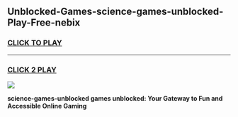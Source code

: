 
## Unblocked-Games-science-games-unblocked-Play-Free-nebix
<h3>
<a href="https://premium76.site?title=science-games-unblocked&ref=20M">CLICK TO PLAY</a></h3>
<hr>

<h3>
<a href="https://premium76.site?title=science-games-unblocked&ref=20M">CLICK 2 PLAY</a>
  
</h3>

<a href="https://premium76.site?title=science-games-unblocked&ref=19M"><img src="https://clearcache.store/games.png"></a>


**science-games-unblocked games unblocked: Your Gateway to Fun and Accessible Online Gaming**
